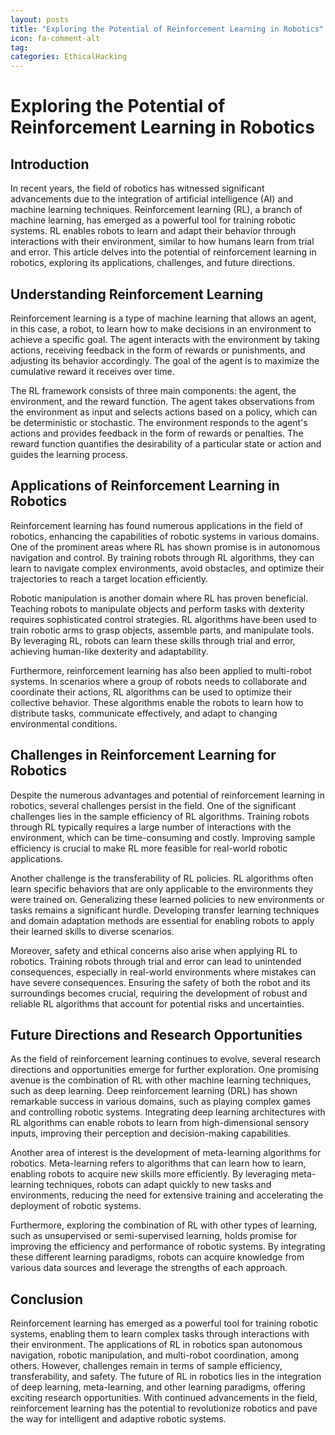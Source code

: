 ```yaml
---
layout: posts
title: "Exploring the Potential of Reinforcement Learning in Robotics"
icon: fa-comment-alt
tag:      
categories: EthicalHacking
---
```



# Exploring the Potential of Reinforcement Learning in Robotics

## Introduction

In recent years, the field of robotics has witnessed significant advancements due to the integration of artificial intelligence (AI) and machine learning techniques. Reinforcement learning (RL), a branch of machine learning, has emerged as a powerful tool for training robotic systems. RL enables robots to learn and adapt their behavior through interactions with their environment, similar to how humans learn from trial and error. This article delves into the potential of reinforcement learning in robotics, exploring its applications, challenges, and future directions.

## Understanding Reinforcement Learning

Reinforcement learning is a type of machine learning that allows an agent, in this case, a robot, to learn how to make decisions in an environment to achieve a specific goal. The agent interacts with the environment by taking actions, receiving feedback in the form of rewards or punishments, and adjusting its behavior accordingly. The goal of the agent is to maximize the cumulative reward it receives over time.

The RL framework consists of three main components: the agent, the environment, and the reward function. The agent takes observations from the environment as input and selects actions based on a policy, which can be deterministic or stochastic. The environment responds to the agent's actions and provides feedback in the form of rewards or penalties. The reward function quantifies the desirability of a particular state or action and guides the learning process.

## Applications of Reinforcement Learning in Robotics

Reinforcement learning has found numerous applications in the field of robotics, enhancing the capabilities of robotic systems in various domains. One of the prominent areas where RL has shown promise is in autonomous navigation and control. By training robots through RL algorithms, they can learn to navigate complex environments, avoid obstacles, and optimize their trajectories to reach a target location efficiently.

Robotic manipulation is another domain where RL has proven beneficial. Teaching robots to manipulate objects and perform tasks with dexterity requires sophisticated control strategies. RL algorithms have been used to train robotic arms to grasp objects, assemble parts, and manipulate tools. By leveraging RL, robots can learn these skills through trial and error, achieving human-like dexterity and adaptability.

Furthermore, reinforcement learning has also been applied to multi-robot systems. In scenarios where a group of robots needs to collaborate and coordinate their actions, RL algorithms can be used to optimize their collective behavior. These algorithms enable the robots to learn how to distribute tasks, communicate effectively, and adapt to changing environmental conditions.

## Challenges in Reinforcement Learning for Robotics

Despite the numerous advantages and potential of reinforcement learning in robotics, several challenges persist in the field. One of the significant challenges lies in the sample efficiency of RL algorithms. Training robots through RL typically requires a large number of interactions with the environment, which can be time-consuming and costly. Improving sample efficiency is crucial to make RL more feasible for real-world robotic applications.

Another challenge is the transferability of RL policies. RL algorithms often learn specific behaviors that are only applicable to the environments they were trained on. Generalizing these learned policies to new environments or tasks remains a significant hurdle. Developing transfer learning techniques and domain adaptation methods are essential for enabling robots to apply their learned skills to diverse scenarios.

Moreover, safety and ethical concerns also arise when applying RL to robotics. Training robots through trial and error can lead to unintended consequences, especially in real-world environments where mistakes can have severe consequences. Ensuring the safety of both the robot and its surroundings becomes crucial, requiring the development of robust and reliable RL algorithms that account for potential risks and uncertainties.

## Future Directions and Research Opportunities

As the field of reinforcement learning continues to evolve, several research directions and opportunities emerge for further exploration. One promising avenue is the combination of RL with other machine learning techniques, such as deep learning. Deep reinforcement learning (DRL) has shown remarkable success in various domains, such as playing complex games and controlling robotic systems. Integrating deep learning architectures with RL algorithms can enable robots to learn from high-dimensional sensory inputs, improving their perception and decision-making capabilities.

Another area of interest is the development of meta-learning algorithms for robotics. Meta-learning refers to algorithms that can learn how to learn, enabling robots to acquire new skills more efficiently. By leveraging meta-learning techniques, robots can adapt quickly to new tasks and environments, reducing the need for extensive training and accelerating the deployment of robotic systems.

Furthermore, exploring the combination of RL with other types of learning, such as unsupervised or semi-supervised learning, holds promise for improving the efficiency and performance of robotic systems. By integrating these different learning paradigms, robots can acquire knowledge from various data sources and leverage the strengths of each approach.

## Conclusion

Reinforcement learning has emerged as a powerful tool for training robotic systems, enabling them to learn complex tasks through interactions with their environment. The applications of RL in robotics span autonomous navigation, robotic manipulation, and multi-robot coordination, among others. However, challenges remain in terms of sample efficiency, transferability, and safety. The future of RL in robotics lies in the integration of deep learning, meta-learning, and other learning paradigms, offering exciting research opportunities. With continued advancements in the field, reinforcement learning has the potential to revolutionize robotics and pave the way for intelligent and adaptive robotic systems.